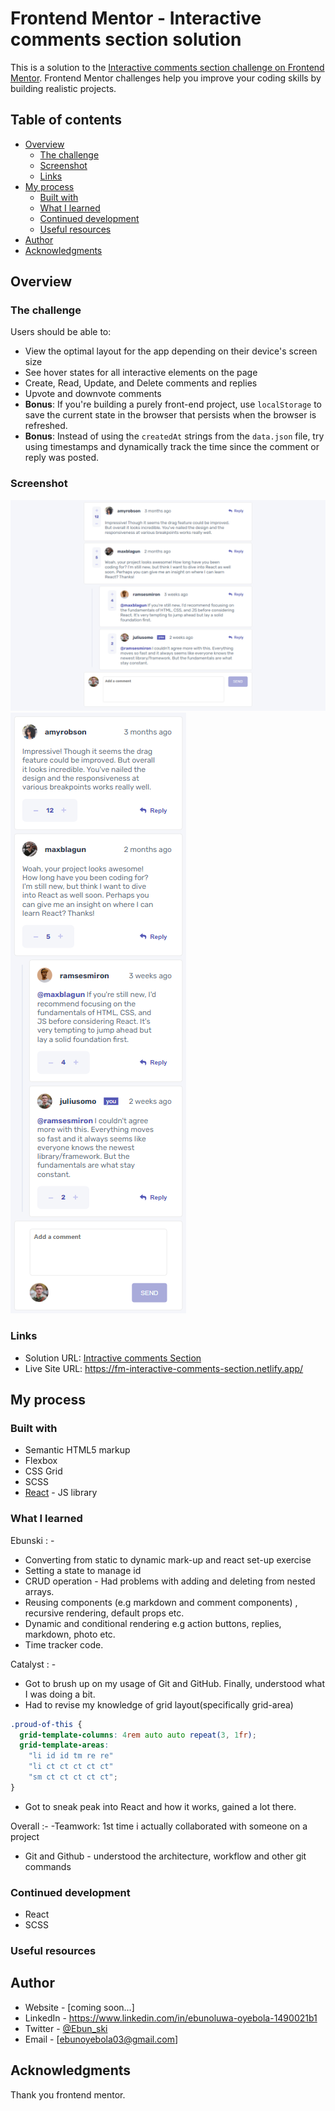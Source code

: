 # Frontend Mentor - Interactive comments section solution

This is a solution to the [Interactive comments section challenge on Frontend Mentor](https://www.frontendmentor.io/challenges/interactive-comments-section-iG1RugEG9). Frontend Mentor challenges help you improve your coding skills by building realistic projects.

## Table of contents

- [Overview](#overview)
  - [The challenge](#the-challenge)
  - [Screenshot](#screenshot)
  - [Links](#links)
- [My process](#my-process)
  - [Built with](#built-with)
  - [What I learned](#what-i-learned)
  - [Continued development](#continued-development)
  - [Useful resources](#useful-resources)
- [Author](#author)
- [Acknowledgments](#acknowledgments)

## Overview

### The challenge

Users should be able to:

- View the optimal layout for the app depending on their device's screen size
- See hover states for all interactive elements on the page
- Create, Read, Update, and Delete comments and replies
- Upvote and downvote comments
- **Bonus**: If you're building a purely front-end project, use `localStorage` to save the current state in the browser that persists when the browser is refreshed.
- **Bonus**: Instead of using the `createdAt` strings from the `data.json` file, try using timestamps and dynamically track the time since the comment or reply was posted.

### Screenshot

![](./Screenshots/screenshot-desktop.png)
![](./Screenshots/screenshot-mobile.png)

### Links

- Solution URL: [Intractive comments Section](https://github.com/Catalyst497/Interactive-comments-section)
- Live Site URL: https://fm-interactive-comments-section.netlify.app/

## My process

### Built with

- Semantic HTML5 markup
- Flexbox
- CSS Grid
- SCSS
- [React](https://reactjs.org/) - JS library

### What I learned

Ebunski : -

- Converting from static to dynamic mark-up and react set-up exercise
- Setting a state to manage id
- CRUD operation -
  Had problems with adding and deleting from nested arrays.
- Reusing components (e.g markdown and comment components) , recursive rendering, default props etc.
- Dynamic and conditional rendering e.g action buttons, replies, markdown, photo etc.
- Time tracker code.

Catalyst : -

- Got to brush up on my usage of Git and GitHub. Finally, understood what I was doing a bit.
- Had to revise my knowledge of grid layout(specifically grid-area)

```css
.proud-of-this {
  grid-template-columns: 4rem auto auto repeat(3, 1fr);
  grid-template-areas:
    "li id id tm re re"
    "li ct ct ct ct ct"
    "sm ct ct ct ct ct";
}
```

- Got to sneak peak into React and how it works, gained a lot there.

Overall :-
-Teamwork: 1st time i actually collaborated with someone on a project

- Git and Github - understood the architecture, workflow and other git commands

### Continued development

- React
- SCSS

### Useful resources

## Author

- Website - [coming soon...]
- LinkedIn - https://www.linkedin.com/in/ebunoluwa-oyebola-1490021b1
- Twitter - [@Ebun_ski](https://www.twitter.com/Ebun_ski)
- Email - [ebunoyebola03@gmail.com]

## Acknowledgments

Thank you frontend mentor.
